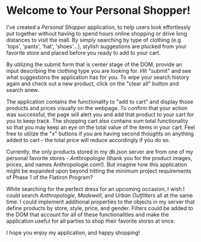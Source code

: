 # Welcome to Your Personal Shopper!

I've created a *Personal Shopper* application, to help users look effortlessly put together without having to spend hours online shopping or drive long distances to visit the mall. By simply searching by type of clothing (e.g 'tops', 'pants', 'hat', 'shoes'...), stylish suggestions are plucked from your favorite store and placed before you ready to add to your cart.

By utilizing the submit form that is center stage of the DOM, provide an input describing the clothing type you are looking for. Hit "submit" and see what suggestions the application has for you. To wipe your search history again and check out a new product, click on the "clear all" button and search anew.

The application contains the functionality to "add to cart" and display those products and prices visually on the webpage. To confirm that your action was successful, the page will alert you and add that product to your cart for you to keep track. The shopping cart also contains sum total functionality so that you may keep an eye on the total value of the items in your cart. Feel free to utilize the "x" buttons if you are having second thoughts on anything added to cart - the total price will reduce accordingly if you do so.

Currently, the only products stored in my db.json server are from one of my personal favorite stores - *Anthropologie* (thank you for the product images, prices, and names Anthropologie.com!). But imagine how this application might be expanded upon beyond hitting the minimum project requirements of Phase 1 of the Flatiron Program?

While searching for the perfect dress for an upcoming occasion, I wish I could search *Anthropologie*, *Madewell*, and *Urban Outfitters* all at the same time. I could implement additional properties to the objects in my server that define products by store, style, price, and gender. Filters could be added to the DOM that account for all of these functionalities and make the application useful for all parties to shop their favorite stores at once.

I hope you enjoy my application, and happy shopping!
